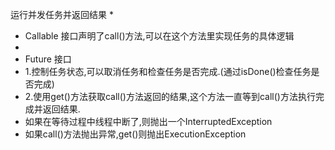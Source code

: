 运行并发任务并返回结果
 *
 * Callable 接口声明了call()方法,可以在这个方法里实现任务的具体逻辑
 *
 * Future 接口
 * 1.控制任务状态,可以取消任务和检查任务是否完成.(通过isDone()检查任务是否完成)
 * 2.使用get()方法获取call()方法返回的结果,这个方法一直等到call()方法执行完成并返回结果.
 *   如果在等待过程中线程中断了,则抛出一个InterruptedException
 *   如果call()方法抛出异常,get()则抛出ExecutionException
